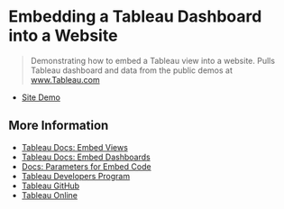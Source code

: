 # Embedding a Tableau Dashboard into a Website


> Demonstrating how to embed a Tableau view into a website.
> Pulls Tableau dashboard and data from the public demos at www.Tableau.com
- [Site Demo](https://edwardrutz.github.io/tableau-embed-site/)



## More Information

- [Tableau Docs: Embed Views](https://help.tableau.com/current/pro/desktop/en-us/embed.htm)
- [Tableau Docs: Embed Dashboards](https://help.tableau.com/current/pro/desktop/en-us/embed_dashboard.htm)
- [Docs: Parameters for Embed Code](https://help.tableau.com/current/pro/desktop/en-us/embed_list.htm)
- [Tableau Developers Program](https://community.tableau.com/community/developers/overview?_ga=2.172033507.118975520.1568813733-1711348075.1568813733)
- [Tableau GitHub](https://github.com/tableau)
- [Tableau Online](https://www.tableau.com/products/cloud-bi)